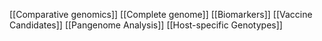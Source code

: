 [[Comparative genomics]]
[[Complete genome]]
[[Biomarkers]]
[[Vaccine Candidates]]
[[Pangenome Analysis]]
[[Host-specific Genotypes]]
